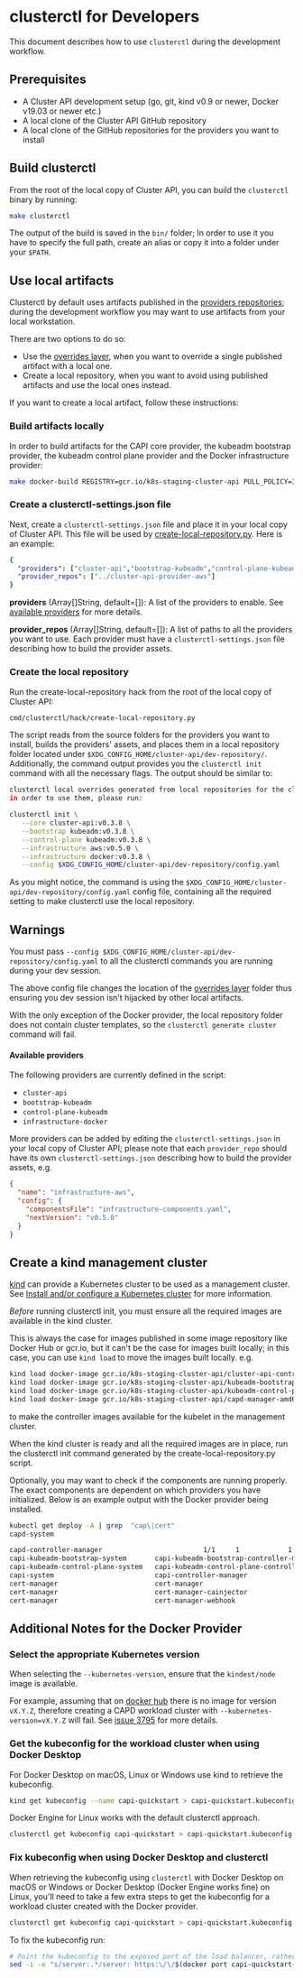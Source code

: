# clusterctl for Developers

This document describes how to use `clusterctl` during the development workflow.

## Prerequisites

* A Cluster API development setup (go, git, kind v0.9 or newer, Docker v19.03 or newer etc.)
* A local clone of the Cluster API GitHub repository
* A local clone of the GitHub repositories for the providers you want to install

## Build clusterctl

From the root of the local copy of Cluster API, you can build the `clusterctl` binary by running:

```bash
make clusterctl
```

The output of the build is saved in the `bin/` folder; In order to use it you have to specify
the full path, create an alias or copy it into a folder under your `$PATH`.

## Use local artifacts

Clusterctl by default uses artifacts published in the [providers repositories];
during the development workflow you may want to use artifacts from your local workstation.

There are two options to do so:

* Use the [overrides layer], when you want to override a single published artifact with a local one.
* Create a local repository, when you want to avoid using published artifacts and use the local ones instead.

If you want to create a local artifact, follow these instructions:

### Build artifacts locally

In order to build artifacts for the CAPI core provider, the kubeadm bootstrap provider, the kubeadm control plane provider and the Docker infrastructure provider:

```bash
make docker-build REGISTRY=gcr.io/k8s-staging-cluster-api PULL_POLICY=IfNotPresent
```

### Create a clusterctl-settings.json file

Next, create a `clusterctl-settings.json` file and place it in your local copy
of Cluster API. This file will be used by [create-local-repository.py](#create-the-local-repository). Here is an example:

```yaml
{
  "providers": ["cluster-api","bootstrap-kubeadm","control-plane-kubeadm", "infrastructure-aws", "infrastructure-docker"],
  "provider_repos": ["../cluster-api-provider-aws"]
}
```

**providers** (Array[]String, default=[]): A list of the providers to enable.
See [available providers](#available-providers) for more details.

**provider_repos** (Array[]String, default=[]): A list of paths to all the providers you want to use. Each provider must have
a `clusterctl-settings.json` file describing how to build the provider assets.

### Create the local repository

Run the create-local-repository hack from the root of the local copy of Cluster API:

```bash
cmd/clusterctl/hack/create-local-repository.py
```

The script reads from the source folders for the providers you want to install, builds the providers' assets,
and places them in a local repository folder located under `$XDG_CONFIG_HOME/cluster-api/dev-repository/`.
Additionally, the command output provides you the `clusterctl init` command with all the necessary flags.
The output should be similar to:

```bash
clusterctl local overrides generated from local repositories for the cluster-api, bootstrap-kubeadm, control-plane-kubeadm, infrastructure-docker, infrastructure-aws providers.
in order to use them, please run:

clusterctl init \
   --core cluster-api:v0.3.8 \
   --bootstrap kubeadm:v0.3.8 \
   --control-plane kubeadm:v0.3.8 \
   --infrastructure aws:v0.5.0 \
   --infrastructure docker:v0.3.8 \
   --config $XDG_CONFIG_HOME/cluster-api/dev-repository/config.yaml
```

As you might notice, the command is using the `$XDG_CONFIG_HOME/cluster-api/dev-repository/config.yaml` config file,
containing all the required setting to make clusterctl use the local repository.

<aside class="note warning">

<h1>Warnings</h1>

You must pass `--config $XDG_CONFIG_HOME/cluster-api/dev-repository/config.yaml` to all the clusterctl commands you are running
during your dev session.

The above config file changes the location of the [overrides layer] folder thus ensuring
you dev session isn't hijacked by other local artifacts.

With the only exception of the Docker provider, the local repository folder does not contain cluster templates,
so the `clusterctl generate cluster` command will fail.

</aside>

#### Available providers

The following providers are currently defined in the script:

* `cluster-api`
* `bootstrap-kubeadm`
* `control-plane-kubeadm`
* `infrastructure-docker`

More providers can be added by editing the `clusterctl-settings.json` in your local copy of Cluster API;
please note that each `provider_repo` should have its own `clusterctl-settings.json` describing how to build the provider assets, e.g.

```json
{
  "name": "infrastructure-aws",
  "config": {
    "componentsFile": "infrastructure-components.yaml",
    "nextVersion": "v0.5.0"
  }
}
```

## Create a kind management cluster

[kind] can provide a Kubernetes cluster to be used as a management cluster.
See [Install and/or configure a Kubernetes cluster] for more information.

*Before* running clusterctl init, you must ensure all the required images are available in the kind cluster.

This is always the case for images published in some image repository like Docker Hub or gcr.io, but it can't be
the case for images built locally; in this case, you can use `kind load` to move the images built locally. e.g.

```bash
kind load docker-image gcr.io/k8s-staging-cluster-api/cluster-api-controller-amd64:dev
kind load docker-image gcr.io/k8s-staging-cluster-api/kubeadm-bootstrap-controller-amd64:dev
kind load docker-image gcr.io/k8s-staging-cluster-api/kubeadm-control-plane-controller-amd64:dev
kind load docker-image gcr.io/k8s-staging-cluster-api/capd-manager-amd64:dev
```

to make the controller images available for the kubelet in the management cluster.

When the kind cluster is ready and all the required images are in place, run
the clusterctl init command generated by the create-local-repository.py
script.

Optionally, you may want to check if the components are running properly. The
exact components are dependent on which providers you have initialized. Below
is an example output with the Docker provider being installed.

```bash
kubectl get deploy -A | grep  "cap\|cert"
capd-system
```
```bash
capd-controller-manager                         1/1     1            1           25m
capi-kubeadm-bootstrap-system       capi-kubeadm-bootstrap-controller-manager       1/1     1            1           25m
capi-kubeadm-control-plane-system   capi-kubeadm-control-plane-controller-manager   1/1     1            1           25m
capi-system                         capi-controller-manager                         1/1     1            1           25m
cert-manager                        cert-manager                                    1/1     1            1           27m
cert-manager                        cert-manager-cainjector                         1/1     1            1           27m
cert-manager                        cert-manager-webhook                            1/1     1            1           27m
```

## Additional Notes for the Docker Provider

### Select the appropriate Kubernetes version

When selecting the `--kubernetes-version`, ensure that the `kindest/node`
image is available.

For example, assuming that on [docker hub][kind-docker-hub] there is no
image for version `vX.Y.Z`, therefore creating a CAPD workload cluster with
`--kubernetes-version=vX.Y.Z` will fail. See [issue 3795] for more details.

### Get the kubeconfig for the workload cluster when using Docker Desktop

For Docker Desktop on macOS, Linux or Windows use kind to retrieve the kubeconfig.

```bash
kind get kubeconfig --name capi-quickstart > capi-quickstart.kubeconfig
````

Docker Engine for Linux works with the default clusterctl approach.
```bash
clusterctl get kubeconfig capi-quickstart > capi-quickstart.kubeconfig
```

### Fix kubeconfig when using Docker Desktop and clusterctl
When retrieving the kubeconfig using `clusterctl` with Docker Desktop on macOS or Windows or Docker Desktop (Docker Engine works fine) on Linux, you'll need to take a few extra steps to get the kubeconfig for a workload cluster created with the Docker provider.

```bash
clusterctl get kubeconfig capi-quickstart > capi-quickstart.kubeconfig
```

To fix the kubeconfig run:
```bash
# Point the kubeconfig to the exposed port of the load balancer, rather than the inaccessible container IP.
sed -i -e "s/server:.*/server: https:\/\/$(docker port capi-quickstart-lb 6443/tcp | sed "s/0.0.0.0/127.0.0.1/")/g" ./capi-quickstart.kubeconfig
```

<!-- links -->
[kind]: https://kind.sigs.k8s.io/
[providers repositories]: configuration.md#provider-repositories
[overrides layer]: configuration.md#overrides-layer
[Install and/or configure a Kubernetes cluster]: ../user/quick-start.md#install-andor-configure-a-kubernetes-cluster
[kind-docker-hub]: https://hub.docker.com/r/kindest/node/tags
[issue 3795]: https://github.com/kubernetes-sigs/cluster-api/issues/3795

